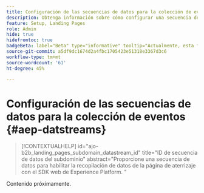 ```yaml
---
title: Configuración de las secuencias de datos para la colección de eventos
description: Obtenga información sobre cómo configurar una secuencia de datos para habilitar la recopilación de datos de páginas de aterrizaje de Journey Optimizer B2B edition con Experience Platform Web SDK.
feature: Setup, Landing Pages
role: Admin
hide: true
hidefromtoc: true
badgeBeta: label="Beta" type="informative" tooltip="Actualmente, esta función está en versión beta limitada"
source-git-commit: a5df9dc1674d2a4fbc1705423e51318e3367d3c6
workflow-type: tm+mt
source-wordcount: '61'
ht-degree: 45%

---
```


# Configuración de las secuencias de datos para la colección de eventos {#aep-datstreams}

>[!CONTEXTUALHELP]
>id="ajo-b2b_landing_pages_subdomain_datastream_id"
>title="ID de secuencia de datos del subdominio"
>abstract="Proporcione una secuencia de datos para habilitar la recopilación de datos de la página de aterrizaje con el SDK web de Experience Platform. "

Contenido próximamente.
